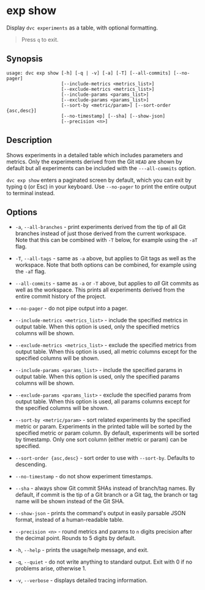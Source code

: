 # exp show

Display `dvc experiments` as a table, with optional formatting.

> Press `q` to exit.

## Synopsis

```usage
usage: dvc exp show [-h] [-q | -v] [-a] [-T] [--all-commits] [--no-pager]
                    [--include-metrics <metrics_list>]
                    [--exclude-metrics <metrics_list>]
                    [--include-params <params_list>]
                    [--exclude-params <params_list>]
                    [--sort-by <metric/param>] [--sort-order {asc,desc}]
                    [--no-timestamp] [--sha] [--show-json]
                    [--precision <n>]
```

## Description

Shows experiments in a detailed table which includes parameters and metrics.
Only the experiments derived from the Git `HEAD` are shown by default but all
experiments can be included with the `---all-commits` option.

`dvc exp show` enters a paginated screen by default, which you can exit by
typing `Q` (or Esc) in your keyboard. Use `--no-pager` to print the entire
output to terminal instead.

## Options

- `-a`, `--all-branches` - print experiments derived from the tip of all Git
  branches instead of just those derived from the current workspace. Note that
  this can be combined with `-T` below, for example using the `-aT` flag.

- `-T`, `--all-tags` - same as `-a` above, but applies to Git tags as well as
  the workspace. Note that both options can be combined, for example using the
  `-aT` flag.

- `--all-commits` - same as `-a` or `-T` above, but applies to _all_ Git commits
  as well as the workspace. This prints all experiments derived from the entire
  commit history of the project.

- `--no-pager` - do not pipe output into a pager.

- `--include-metrics <metrics_list>` - include the specified metrics in output
  table. When this option is used, only the specified metrics columns will be
  shown.

- `--exclude-metrics <metrics_list>` - exclude the specified metrics from output
  table. When this option is used, all metric columns except for the specified
  columns will be shown.

- `--include-params <params_list>` - include the specified params in output
  table. When this option is used, only the specified params columns will be
  shown.

- `--exclude-params <params_list>` - exclude the specified params from output
  table. When this option is used, all params columns except for the specified
  columns will be shown.

- `--sort-by <metric/param>` - sort related experiments by the specified metric
  or param. Experiments in the printed table will be sorted by the specified
  metric or param column. By default, experiments will be sorted by timestamp.
  Only one sort column (either metric or param) can be specified.

- `--sort-order {asc,desc}` - sort order to use with `--sort-by`. Defaults to
  descending.

- `--no-timestamp` - do not show experiment timestamps.

- `--sha` - always show Git commit SHAs instead of branch/tag names. By default,
  if commit is the tip of a Git branch or a Git tag, the branch or tag name will
  be shown instead of the Git SHA.

- `--show-json` - prints the command's output in easily parsable JSON format,
  instead of a human-readable table.

- `--precision <n>` - round metrics and params to `n` digits precision after the
  decimal point. Rounds to 5 digits by default.

- `-h`, `--help` - prints the usage/help message, and exit.

- `-q`, `--quiet` - do not write anything to standard output. Exit with 0 if no
  problems arise, otherwise 1.

- `-v`, `--verbose` - displays detailed tracing information.
